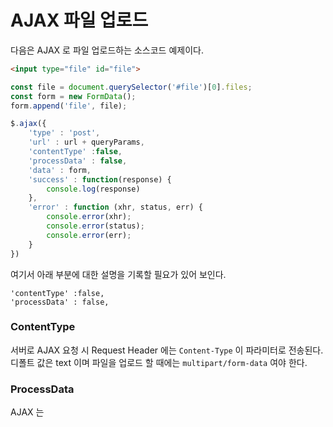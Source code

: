 # AJAX 파일 업로드

다음은 AJAX 로 파일 업로드하는 소스코드 예제이다.

```html
<input type="file" id="file">
```

```javascript
const file = document.querySelector('#file')[0].files;
const form = new FormData();
form.append('file', file);

$.ajax({
    'type' : 'post',
    'url' : url + queryParams,
    'contentType' :false,
    'processData' : false,
    'data' : form,
    'success' : function(response) {
        console.log(response)
    },
    'error' : function (xhr, status, err) {
        console.error(xhr);
        console.error(status);
        console.error(err);
    }
})
```

여기서 아래 부분에 대한 설명을 기록할 필요가 있어 보인다.

```
'contentType' :false,
'processData' : false,
```

### ContentType

서버로 AJAX 요청 시 Request Header 에는 ```Content-Type``` 이 파라미터로 전송된다.
디폴트 값은 text 이며 파일을 업로드 할 때에는 ```multipart/form-data``` 여야 한다.


### ProcessData

AJAX 는 